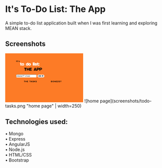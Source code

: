 # It's To-Do List: The App
A simple to-do list application built when I was first learning and exploring MEAN stack.

 ## Screenshots

<img src="screenshots/todo-index.png" width="250">
![home page](screenshots/todo-tasks.png "home page" | width=250)

 ## Technologies used:
 
• Mongo \
• Express \
• AngularJS \
• Node.js \
• HTML/CSS \
• Bootstrap
